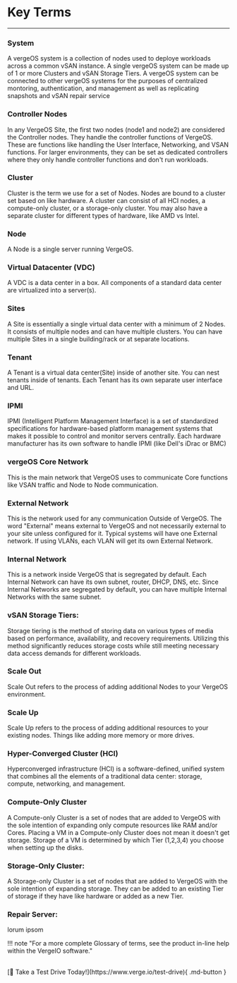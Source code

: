 # Key Terms

***
### System
A vergeOS system is a collection of nodes used to deploye workloads across a common vSAN instance. A single vergeOS system can be made up of 1 or more Clusters and vSAN Storage Tiers. A vergeOS system can be connected to other vergeOS systems for the purposes of centralized montoring, authentication, and management as well as replicating snapshots and vSAN repair service

### Controller Nodes
In any VergeOS Site, the first two nodes (node1 and node2) are considered the Controller nodes. They handle the controller functions of VergeOS. These are functions like handling the User Interface, Networking, and VSAN functions. For larger environments, they can be set as dedicated controllers where they only handle controller functions and don't run workloads.

### Cluster
Cluster is the term we use for a set of Nodes. Nodes are bound to a cluster set based on like hardware. A cluster can consist of all HCI nodes, a compute-only cluster, or a storage-only cluster. You may also have a separate cluster for different types of hardware, like AMD vs Intel.

### Node
A Node is a single server running VergeOS.

### Virtual Datacenter (VDC)
A VDC is a data center in a box. All components of a standard data center are virtualized into a server(s).


### Sites
A Site is essentially a single virtual data center with a minimum of 2 Nodes. It consists of multiple nodes and can have multiple clusters. You can have multiple Sites in a single building/rack or at separate locations.


### Tenant
A Tenant is a virtual data center(Site) inside of another site. You can nest tenants inside of tenants. Each Tenant has its own separate user interface and URL.

### IPMI
IPMI (Intelligent Platform Management Interface) is a set of standardized specifications for hardware-based platform management systems that makes it possible to control and monitor servers centrally. Each hardware manufacturer has its own software to handle IPMI (like Dell's iDrac or BMC)


### vergeOS Core Network
This is the main network that VergeOS uses to communicate Core functions like VSAN traffic and Node to Node communication.


### External Network
This is the network used for any communication Outside of VergeOS. The word "External" means external to VergeOS and not necessarily external to your site unless configured for it. Typical systems will have one External network. If using VLANs, each VLAN will get its own External Network.


### Internal Network
This is a network inside VergeOS that is segregated by default. Each Internal Network can have its own subnet, router, DHCP, DNS, etc. Since Internal Networks are segregated by default, you can have multiple Internal Networks with the same subnet.


### vSAN Storage Tiers:
Storage tiering is the method of storing data on various types of media based on performance, availability, and recovery requirements. Utilizing this method significantly reduces storage costs while still meeting necessary data access demands for different workloads.


### Scale Out
Scale Out refers to the process of adding additional Nodes to your VergeOS environment.


### Scale Up
Scale Up refers to the process of adding additional resources to your existing nodes. Things like adding more memory or more drives.


### Hyper-Converged Cluster (HCI)
Hyperconverged infrastructure (HCI) is a software-defined, unified system that combines all the elements of a traditional data center: storage, compute, networking, and management.


### Compute-Only Cluster
A Compute-only Cluster is a set of nodes that are added to VergeOS with the sole intention of expanding only compute resources like RAM and/or Cores. Placing a VM in a Compute-only Cluster does not mean it doesn't get storage. Storage of a VM is determined by which Tier (1,2,3,4) you choose when setting up the disks.


### Storage-Only Cluster:
A Storage-only Cluster is a set of nodes that are added to VergeOS with the sole intention of expanding storage. They can be added to an existing Tier of storage if they have like hardware or added as a new Tier.  

### Repair Server:
lorum ipsom  

!!! note "For a more complete Glossary of terms, see the product in-line help within the VergeIO software."
    

<br>
[🚗 Take a Test Drive Today!](https://www.verge.io/test-drive){ .md-button }

